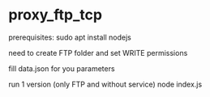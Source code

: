 # proxy_ftp_tcp

prerequisites:
sudo apt install nodejs

need to create FTP folder and set WRITE permissions

fill data.json for you parameters

run 1 version (only FTP and without service)
node index.js
